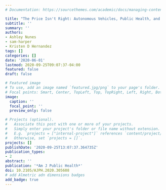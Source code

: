 ```yaml
---
# Documentation: https://sourcethemes.com/academic/docs/managing-content/

title: "The Price Isn't Right: Autonomous Vehicles, Public Health, and Social Justice"
subtitle: ''
summary: ''
authors:
- Ashley Nunes
- sam-harper
- Kristen D Hernandez
tags: []
categories: []
date: '2020-06-01'
lastmod: 2020-09-25T09:07:37-04:00
featured: false
draft: false

# Featured image
# To use, add an image named `featured.jpg/png` to your page's folder.
# Focal points: Smart, Center, TopLeft, Top, TopRight, Left, Right, BottomLeft, Bottom, BottomRight.
image:
  caption: ''
  focal_point: ''
  preview_only: false

# Projects (optional).
#   Associate this post with one or more of your projects.
#   Simply enter your project's folder or file name without extension.
#   E.g. `projects = ["internal-project"]` references `content/project/deep-learning/index.md`.
#   Otherwise, set `projects = []`.
projects: []
publishDate: '2020-09-25T13:07:37.364735Z'
publication_types:
- 2
abstract: ''
publication: '*Am J Public Health*'
doi: 10.2105/AJPH.2020.305608
# add Almetric adn dimensions badges
add_badge: true
---
```

